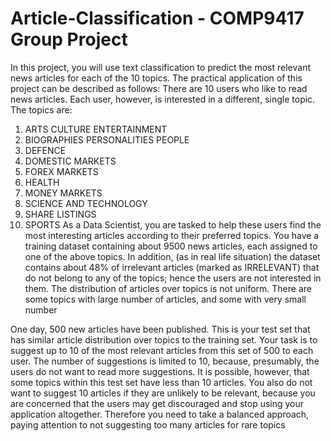 # Article-Classification - COMP9417 Group Project

In this project, you will use text classification to predict the most relevant news articles for
each of the 10 topics. The practical application of this project can be described as follows:
There are 10 users who like to read news articles. Each user, however, is interested in a
different, single topic. The topics are:
1. ARTS CULTURE ENTERTAINMENT
2. BIOGRAPHIES PERSONALITIES PEOPLE
3. DEFENCE
4. DOMESTIC MARKETS
5. FOREX MARKETS
6. HEALTH
7. MONEY MARKETS
8. SCIENCE AND TECHNOLOGY
9. SHARE LISTINGS
10. SPORTS
As a Data Scientist, you are tasked to help these users find the most interesting articles
according to their preferred topics. You have a training dataset containing about 9500 news
articles, each assigned to one of the above topics. In addition, (as in real life situation) the
dataset contains about 48% of irrelevant articles (marked as IRRELEVANT) that do not
belong to any of the topics; hence the users are not interested in them. The distribution of
articles over topics is not uniform. There are some topics with large number of articles, and
some with very small number

One day, 500 new articles have been published. This is your test set that has similar article
distribution over topics to the training set. Your task is to suggest up to 10 of the most relevant
articles from this set of 500 to each user. The number of suggestions is limited to 10, because,
presumably, the users do not want to read more suggestions. It is possible, however, that some
topics within this test set have less than 10 articles. You also do not want to suggest 10 articles
if they are unlikely to be relevant, because you are concerned that the users may get
discouraged and stop using your application altogether. Therefore you need to take a balanced
approach, paying attention to not suggesting too many articles for rare topics
